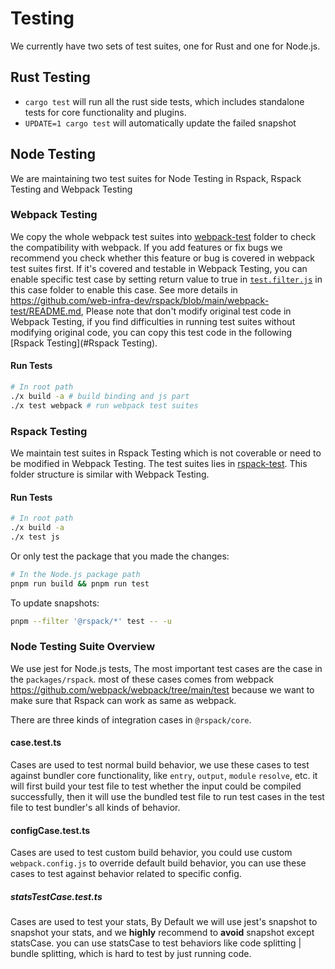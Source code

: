 # Testing

We currently have two sets of test suites, one for Rust and one for Node.js.

## Rust Testing

- `cargo test` will run all the rust side tests, which includes standalone tests for core functionality and plugins.
- `UPDATE=1 cargo test` will automatically update the failed snapshot

## Node Testing
We are maintaining two test suites for Node Testing in Rspack, Rspack Testing and Webpack Testing
### Webpack Testing

We copy the whole webpack test suites into [webpack-test](https://github.com/web-infra-dev/rspack/tree/main/webpack-test#progressively-migrate-webpack-test) folder to check the compatibility with webpack. If you add features or fix bugs we recommend you check whether this feature or bug is covered in webpack test suites first. If it's covered and testable in Webpack Testing, you can enable specific test case by setting return value to true in [`test.filter.js`](https://github.com/web-infra-dev/rspack/blob/80e97477483fcb912473ae339c37d5a5e247f7b1/webpack-test/cases/compile/error-hide-stack/test.filter.js#L2C33-L2C84) in this case folder to enable this case. See more details in https://github.com/web-infra-dev/rspack/blob/main/webpack-test/README.md, Please note that don't modify original test code in Webpack Testing, if you find difficulties in running test suites without modifying original code, you can copy this test code in the following [Rspack Testing](#Rspack Testing).
#### Run Tests

```sh
# In root path
./x build -a # build binding and js part
./x test webpack # run webpack test suites
```

### Rspack Testing
We maintain test suites in Rspack Testing which is not coverable or need to be modified in Webpack Testing. The test suites lies in [rspack-test](https://github.com/web-infra-dev/rspack/tree/main/packages/rspack/tests). This folder structure is similar with Webpack Testing.
#### Run Tests
```sh
# In root path
./x build -a
./x test js
```

Or only test the package that you made the changes:

```sh
# In the Node.js package path
pnpm run build && pnpm run test
```

To update snapshots:

```sh
pnpm --filter '@rspack/*' test -- -u
```

### Node Testing Suite Overview

We use jest for Node.js tests, The most important test cases are the case in the `packages/rspack`. most of these cases comes from webpack https://github.com/webpack/webpack/tree/main/test because we want to make sure that Rspack can work as same as webpack.

There are three kinds of integration cases in `@rspack/core`.

#### case.test.ts

Cases are used to test normal build behavior, we use these cases to test against bundler core functionality, like `entry`, `output`, `module` `resolve`, etc. it will first build your test file to test whether the input could be compiled successfully, then it will use the bundled test file to run test cases in the test file to test bundler's all kinds of behavior.

#### configCase.test.ts

Cases are used to test custom build behavior, you could use custom `webpack.config.js` to override default build behavior, you can use these cases to test against behavior related to specific config.

##### statsTestCase.test.ts

Cases are used to test your stats, By Default we will use jest's snapshot to snapshot your stats, and we **highly** recommend to **avoid** snapshot except statsCase. you can use statsCase to test behaviors like code splitting | bundle splitting, which is hard to test by just running code.
